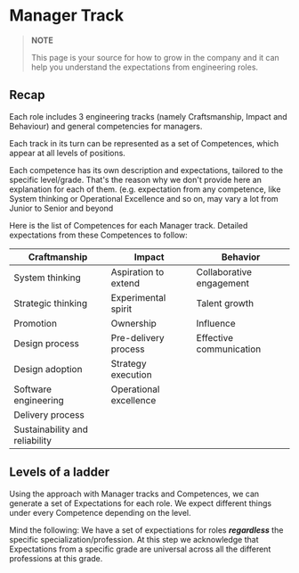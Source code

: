 # Manager Track

> **NOTE**
>
> This page is your source for how to grow in the company and it can help you understand the expectations from engineering roles.


## Recap

 Each role includes 3 engineering tracks (namely Craftsmanship, Impact and Behaviour) and general competencies for managers.

Each track in its turn can be represented as a set of Competences, which appear at all levels of positions.

Each competence has its own description and expectations, tailored to the specific level/grade. That's the reason why we don't provide here an explanation for each of them. (e.g. expectation from any competence, like System thinking or Operational Excellence and so on, may vary a lot from Junior to Senior and beyond

Here is the list of Competences for each Manager track. Detailed expectations from these Competences to follow:

| Craftmanship | Impact | Behavior |
| --- | --- | --- |
| System thinking | Aspiration to extend | Collaborative engagement |
| Strategic thinking | Experimental spirit | Talent growth |
| Promotion | Ownership | Influence |
| Design process | Pre-delivery process | Effective communication |
| Design adoption | Strategy execution |   |
| Software engineering | Operational excellence |   |
| Delivery process |   |   |
| Sustainability and reliability |   |   |


## Levels of a ladder

Using the approach with Manager tracks and Competences, we can generate a set of Expectations for each role. We expect different things under every Competence depending on the level.

Mind the following: We have a set of expectiations for roles ***regardless*** the specific specialization/profession. At this step we acknowledge that Expectations from a specific grade are universal across all the different professions at this grade.




